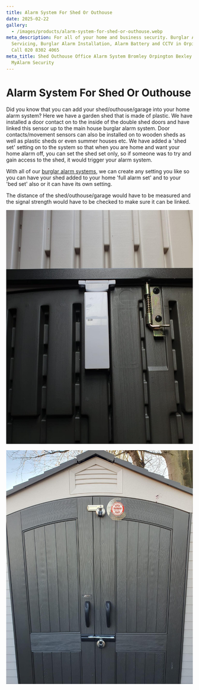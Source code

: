 ```yaml
---
title: Alarm System For Shed Or Outhouse
date: 2025-02-22
gallery:
  - /images/products/alarm-system-for-shed-or-outhouse.webp
meta_description: For all of your home and business security. Burglar Alarm
  Servicing, Burglar Alarm Installation, Alarm Battery and CCTV in Orpington.
  Call 020 8302 4065
meta_title: Shed Outhouse Office Alarm System Bromley Orpington Bexley Eltham -
  MyAlarm Security
---
```

# Alarm System For Shed Or Outhouse

Did you know that you can add your shed/outhouse/garage into your home alarm system? Here we have a garden shed that is made of plastic. We have installed a door contact on to the inside of the double shed doors and have linked this sensor up to the main house burglar alarm system. Door contacts/movement sensors can also be installed on to wooden sheds as well as plastic sheds or even summer houses etc. We have added a 'shed set' setting on to the system so that when you are home and want your home alarm off, you can set the shed set only, so if someone was to try and gain access to the shed, it would trigger your alarm system.

With all of our [burglar alarm systems](/categories/burglar-alarms/), we can create any setting you like so you can have your shed added to your home 'full alarm set' and to your 'bed set' also or it can have its own setting.

The distance of the shed/outhouse/garage would have to be measured and the signal strength would have to be checked to make sure it can be linked.

![](../images/uploaded/images/Door-contact-Welling-Eltham-Crayford-Erith-New-Eltham.jpg)

![Alarm System For Shed Or Outhouse](/images/news/news-alarm-system-for-shed-or-outhouse-gtxzk2kf1u5yj48cv55n.jpg)